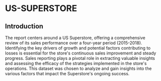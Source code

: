 # US-SUPERSTORE
## Introduction
The report centers around a US Superstore, offering a comprehensive review of its sales performance over a four-year period (2015-2018). Identifying the key drivers of growth and potential factors contributing to losses is essential for the store's continuous sales improvement and steady progress. Sales reporting plays a pivotal role in extracting valuable insights and assessing the efficacy of the strategies implemented in the store's operations. This dataset was chosen to analyze and gain insights into the various factors that impact the Superstore's ongoing success.
